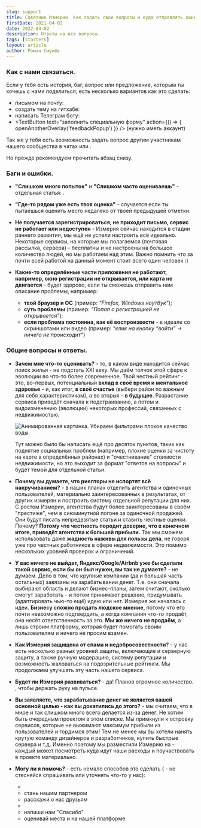```yaml
---
slug: support
title: Советник Измерии. Как задать свои вопросы и куда отправлять ошибки и баги?
firstDate: 2021-04-02
date: 2022-04-02
description: Ответы на все вопросы.
tags: [starters]
layout: article
author: Роман Смунёв
---
```


<script>
    import TextLink from "$lib/components/ui-elements/TextLink.svelte";
    import TextButton from "$lib/components/ui-elements/TextButton.svelte";
    import Image from "$lib/components/Article/Image.svelte";
    import { openAnotherOverlay } from '$lib//utilities/helpers.js';
</script>

### Как с нами связаться.
Если у тебя есть история, баг, вопрос или предложение, которым ты хочешь с нами поделиться, есть несколько вариантов как это сделать:
- письмом на почту: <TextLink href="mailto:support@measureland.org" text="support@measureland.org" />
- создать тему на гитхабе: <TextLink href="https://github.com/RomanistHere/Measureland" blank={true} text="https://github.com/RomanistHere/Measureland" />
- написать Телеграм боту: <TextLink href="https://t.me/MeasurelandBot" blank={true} text="https://t.me/MeasurelandBot" />
- <TextButton text="заполнить специальную форму" action={() => { openAnotherOverlay('feedbackPopup') }} /> (нужно иметь аккаунт)

Так же у тебя есть возможность задать вопрос другим участникам нашего сообщества в чатах <TextLink href="https://t.me/joinchat/Ly_l3iBXCQhmZGM6" blank={true} text="Телеграма" /> или <TextLink href="https://discord.gg/PBrXUhqJhC" blank={true} text="Дискорда" />.

Но прежде рекомендуем прочитать абзац снизу. <span id="errors"></span>

### Баги и ошибки.
- **"Слишком много попыток"** и **"Слишком часто оцениваешь"** - отдельная статья: <TextLink href="../how-to-become-citizen/" text="как исправить" />.
- **"Где-то рядом уже есть твоя оценка"** - случается если ты пытаешься оценить место недалеко от твоей предыдущей отметки.
- **Не получается зарегистрироваться, не приходит письмо, сервис не работает или недоступен** - Измерия сейчас находится в стадии раннего развития, мы ещё не успели настроить всё идеально. Некоторые сервисы, на которые мы полагаемся (почтовая рассылка, сервера) - бесплатны и не настроены на большое количество людей, но мы работаем над этим. Важно помнить что за почти всей работой на данный момент стоит всего один человек :)
- **Какие-то определённые части приложения не работают, например, окно регистрации не открывается, или карта не двигается** - будет здорово, если ты сможешь отправить нам описание проблемы, например:

    - **твой браузер и ОС** (пример: *“Firefox, Windows ноутбук”*);
    - **суть проблемы** (пример: *“Попап с регистрацией не открывается”*);
    - **если проблема постоянна, как её воспроизвести** - в идеале со скриншотами или видео (пример: *“клик на кнопку “войти” → ничего не происходит”*) <span id="faq"></span>

### Общие вопросы и ответы.

- **Зачем мне что-то оценивать?** - то, в каком виде находится сейчас поиск жилья - не подстать XXI веку. Мы даём толчок этой сфере к эволюции во что-то более современное. Твой честный рейтинг - это, во-первых, потенциальный **вклад в своё время и ментальное здоровье** - и, как итог, **в своё счастье** (выбери район по важным для себя характеристикам), а во вторых - **в будущее**. Разрастание сервиса приведёт сначала к подстраиванию, а потом и видоизменению (эволюции) некоторых профессий, связанных с недвижимостью.

    <Image src="minsk_water.gif" caption="Пользовательские оценки довольно точно определяют районы с хорошей водой в Минске." alt="Анимированная картинка. Убираем фильтрами плохое качество воды." />
  
    Тут можно было бы написать ещё про десяток пунктов, таких как поднятие социальных проблем (например, плохие оценки за чистоту на карте в определённых районах) и "очестнивание" стоимости недвижимости, но это выходит за формат "ответов на вопросы" и будет темой для отдельной статьи. <span id="faq-abuse"></span>
- **Почему вы думаете, что риелторы не испортят всё накручиванием?** - в наших планах отделить агентства и одиночных пользователей, материально заинтересованных в результатах, от других измерян и построить систему отдельной репутации для них. С ростом Измерии, агентства будут более заинтересованы в своём "престиже", чем в сиюминутной погоне за одиночной продажей. Они будут писать непредвзятые статьи и ставить честные оценки. Почему? **Потому что честность породит доверие, что в конечном итоге, приведёт агентства к большей прибыли.** Так мы сможем использовать даже **жадность наживы для пользы дела**, не говоря уже про честных работников в сфере недвижимости. Это помимо нескольких уровней проверок и ограничений. <span id="faq-faang"></span>
- **У вас ничего не выйдет, Яндекс/Google/Airbnb уже бы сделали такой сервис, если бы он был нужен, вы так не думаете?** - не думаем. Дело в том, что крупные компании (да и большая часть остальных) завязаны на зарабатывании денег. Т.е. они сначала выбирают область и делают бизнес-планы, затем считают, сколько смогут заработать - и потом принимают решение, придумывать (адаптировать чью-то ещё) идею или нет. Измерия же началась с идеи. **Бизнесу сложно продать людское мнение**, потому что его почти невозможно подтвердить, а когда компания что-то продаёт, она несёт ответственность за это. **Мы же ничего не продаём**, а лишь строим платформу, которая будет помогать своим пользователям и ничего не просим взамен. <span id="faq-protection"></span>
- **Как Измерия защищена от спама и недобросовестности?** - у нас есть несколько разных уровней защиты, включающие <TextLink href="../how-to-become-citizen/" text="специальные ограничения" /> и серверную защиту, а также ручную модерацию, систему репутации и возможность жаловаться на подозрительные рейтинги. Мы продолжаем улучшать эту часть нашего сервиса.
- **Будет ли Измерия развиваться?** - да! Планов огромное количество. <TextLink href="https://t.me/measureland_ru" blank={true} text="Подписывайся на новости" />, чтобы держать руку на пульсе.
- **Вы заявляете, что зарабатывание денег не является вашей основной целью - как вы докатились до этого?** - мы считаем, что в мире и так слишком много всего делается из-за денег. Не хотим быть очередным проектом в этом списке. Мы примкнули к островку сервисов, которые не выжимают максимум прибыли из пользователей и гордимся этим! Тем не менее мы бы хотели нанять крутую команду дизайнеров и разработчиков, купить быстрые сервера и т.д. Именно поэтому мы разместили Измерию на <TextLink href="https://opencollective.com/measureland" blank={true} text="Open Collective" /> - каждый может посмотреть куда идут наши расходы и поучаствовать в проекте материально. <span id="faq-help"></span>
- **Могу ли я помочь?** - есть немало способов это сделать (<TextLink href="mailto:support@measureland.org" text="support@measureland.org" /> - не стесняйся спрашивать или уточнять что-то у нас):

    - <TextLink href="https://github.com/RomanistHere/Measureland" blank={true} text="пиши с нами код" />
    - стань нашим партнером
    - расскажи о нас друзьям
    - <TextLink href="https://opencollective.com/measureland" blank={true} text="поучаствуй материально" />
    - напиши нам "Спасибо"
    - оценивай места и <TextLink href="../write-a-guide/" text="пиши статьи" /> на нашей платформе
